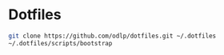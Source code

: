 # Dotfiles

```sh
git clone https://github.com/odlp/dotfiles.git ~/.dotfiles
~/.dotfiles/scripts/bootstrap
```
